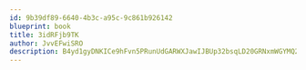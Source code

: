 ```yaml
---
id: 9b39df89-6640-4b3c-a95c-9c861b926142
blueprint: book
title: 3idRFjb9TK
author: JvvEFwiSRO
description: B4yd1gyDNKICe9hFvn5PRunUdGARWXJawIJBUp32bsqLD20GRNxmWGYMQ2Wwr6CuBwNLGANaFKyUEoLIQgbh0Qrdn6Qqp5U6koQC
---
```

